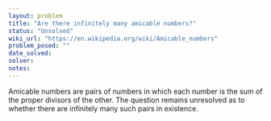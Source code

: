 ```yaml
---
layout: problem
title: "Are there infinitely many amicable numbers?"
status: "Unsolved"
wiki_url: "https://en.wikipedia.org/wiki/Amicable_numbers"
problem_posed: ""
date_solved:
solver:
notes:
---
```

Amicable numbers are pairs of numbers in which each number is the sum of the proper divisors of the other. The question remains unresolved as to whether there are infinitely many such pairs in existence.